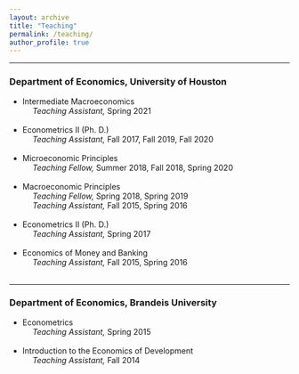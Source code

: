 ```yaml
---
layout: archive
title: "Teaching"
permalink: /teaching/
author_profile: true
---
```


___

<h3> 
    Department of Economics, University of Houston
</h3>
        
<ul>
    <li> Intermediate Macroeconomics <br>
            &emsp; <em> Teaching Assistant, </em> Spring 2021 </li> <br>
    <li> Econometrics II (Ph. D.) <br>
            &emsp; <em> Teaching Assistant, </em> Fall 2017, Fall 2019, Fall 2020 </li> <br>
    <li> Microeconomic Principles<br>
            &emsp; <em> Teaching Fellow, </em> Summer 2018, Fall 2018, Spring 2020 </li> <br>
    <li> Macroeconomic Principles<br>
            &emsp; <em> Teaching Fellow, </em> Spring 2018, Spring 2019 <br>
            &emsp; <em> Teaching Assistant, </em> Fall 2015, Spring 2016 </li> <br>
    <li> Econometrics II (Ph. D.) <br>
            &emsp; <em> Teaching Assistant, </em> Spring 2017 </li> <br>
    <li> Economics of Money and Banking <br>
            &emsp; <em> Teaching Assistant, </em> Fall 2015, Spring 2016 </li> <br>
</ul>

___

<h3> 
    Department of Economics, Brandeis University
</h3>
    
<ul>
    <li> Econometrics <br>
            &emsp; <em> Teaching Assistant, </em> Spring 2015 </li> <br>
    <li> Introduction to the Economics of Development <br>
            &emsp; <em> Teaching Assistant, </em> Fall 2014 </li> <br>
</ul>


<!-- {% include base_path %}

{% for post in site.teaching reversed %}
  {% include archive-single.html %}
{% endfor %} -->
